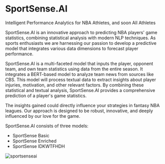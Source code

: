 # SportSense.AI
Intelligent Performance Analytics for NBA Athletes, and soon All Athletes

SportSense.AI is an innovative approach to predicting NBA players' game statistics, combining statistical analysis with modern NLP techniques. As sports enthusiasts we are harnessing our passion to develop a predictive model that integrates various data dimensions to forecast player performance.

SportSense.AI is a multi-faceted model that inputs the player, opponent team, and own team statistics using data from the entire season. It integrates a BERT-based model to analyze team news from sources like CBS. This model will process textual data to extract insights about player injuries, motivation, and other relevant factors. By combining these statistical and textual analysis, SportSense.AI provides a comprehensive prediction of a player's game statistics.

The insights gained could directly influence your strategies in fantasy NBA leagues. Our approach is designed to be robust, innovative, and deeply influenced by our love for the game.

SportSense.AI consists of three models:
- SportSense Basic
- SportSense Enriched
- SportSense IDKWTFHDH

![sportsenseai](https://github.com/BerkeAltiparmak/SportSense.AI/assets/96665962/807f6be3-220a-4da4-9179-cf468047a7cb)
